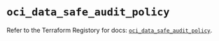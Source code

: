 # `oci_data_safe_audit_policy`

Refer to the Terraform Registory for docs: [`oci_data_safe_audit_policy`](https://registry.terraform.io/providers/oracle/oci/6.18.0/docs/resources/data_safe_audit_policy).
